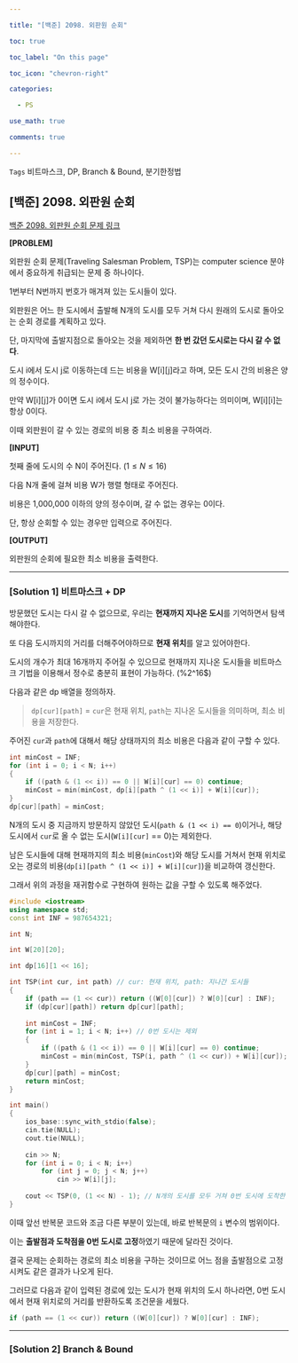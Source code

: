 ```yaml
---

title: "[백준] 2098. 외판원 순회"

toc: true

toc_label: "On this page"

toc_icon: "chevron-right"

categories:

  - PS

use_math: true

comments: true

---
```


`Tags` 비트마스크, DP, Branch & Bound, 분기한정법

## [백준] 2098. 외판원 순회

[백준 2098. 외판원 순회 문제 링크](https://www.acmicpc.net/problem/2098)

**[PROBLEM]**

외판원 순회 문제(Traveling Salesman Problem, TSP)는 computer science 분야에서 중요하게 취급되는 문제 중 하나이다.

1번부터 N번까지 번호가 매겨져 있는 도시들이 있다.

외판원은 어느 한 도시에서 출발해 N개의 도시를 모두 거쳐 다시 원래의 도시로 돌아오는 순회 경로를 계획하고 있다.

단, 마지막에 출발지점으로 돌아오는 것을 제외하면 **한 번 갔던 도시로는 다시 갈 수 없다**.

도시 i에서 도시 j로 이동하는데 드는 비용을 W[i][j]라고 하며, 모든 도시 간의 비용은 양의 정수이다.

만약 W[i][j]가 0이면 도시 i에서 도시 j로 가는 것이 불가능하다는 의미이며, W[i][i]는 항상 0이다.

이때 외판원이 갈 수 있는 경로의 비용 중 최소 비용을 구하여라.

**[INPUT]**

첫째 줄에 도시의 수 N이 주어진다. ($1 \leq N \leq 16$)

다음 N개 줄에 걸쳐 비용 W가 행렬 형태로 주어진다.

비용은 1,000,000 이하의 양의 정수이며, 갈 수 없는 경우는 0이다.

단, 항상 순회할 수 있는 경우만 입력으로 주어진다.

**[OUTPUT]**

외판원의 순회에 필요한 최소 비용을 출력한다.

---

### [Solution 1] 비트마스크 + DP

방문했던 도시는 다시 갈 수 없으므로, 우리는 **현재까지 지나온 도시**를 기억하면서 탐색해야한다.

또 다음 도시까지의 거리를 더해주어야하므로 **현재 위치**를 알고 있어야한다.

도시의 개수가 최대 16개까지 주어질 수 있으므로 현재까지 지나온 도시들을 비트마스크 기법을 이용해서 정수로 충분히 표현이 가능하다. (%2^16$)

다음과 같은 dp 배열을 정의하자.

> `dp[cur][path]` = `cur`은 현재 위치, `path`는 지나온 도시들을 의미하며, 최소 비용을 저장한다.

주어진 `cur`과 `path`에 대해서 해당 상태까지의 최소 비용은 다음과 같이 구할 수 있다.

```cpp
int minCost = INF;
for (int i = 0; i < N; i++)
{
    if ((path & (1 << i)) == 0 || W[i][cur] == 0) continue;
    minCost = min(minCost, dp[i][path ^ (1 << i)] + W[i][cur]);
}
dp[cur][path] = minCost;
```

N개의 도시 중 지금까지 방문하지 않았던 도시(`path & (1 << i) == 0`)이거나, 해당 도시에서 `cur`로 올 수 없는 도시(`W[i][cur]` == 0)는 제외한다.

남은 도시들에 대해 현재까지의 최소 비용(`minCost`)와 해당 도시를 거쳐서 현재 위치로 오는 경로의 비용(`dp[i][path ^ (1 << i)] + W[i][cur]`)을 비교하여 갱신한다.

그래서 위의 과정을 재귀함수로 구현하여 원하는 값을 구할 수 있도록 해주었다.

```cpp
#include <iostream>
using namespace std;
const int INF = 987654321;

int N;

int W[20][20];

int dp[16][1 << 16];

int TSP(int cur, int path) // cur: 현재 위치, path: 지나간 도시들
{
    if (path == (1 << cur)) return ((W[0][cur]) ? W[0][cur] : INF);
    if (dp[cur][path]) return dp[cur][path];
    
    int minCost = INF;
    for (int i = 1; i < N; i++) // 0번 도시는 제외
    {
        if ((path & (1 << i)) == 0 || W[i][cur] == 0) continue;
        minCost = min(minCost, TSP(i, path ^ (1 << cur)) + W[i][cur]);
    }
    dp[cur][path] = minCost;
    return minCost;
}

int main()
{
    ios_base::sync_with_stdio(false);
    cin.tie(NULL);
    cout.tie(NULL);
    
    cin >> N;
    for (int i = 0; i < N; i++)
        for (int j = 0; j < N; j++)
            cin >> W[i][j];
    
    cout << TSP(0, (1 << N) - 1); // N개의 도시를 모두 거쳐 0번 도시에 도착한 최소 비용을 의미 (= 구하고자 하는 답)
}
```

이때 앞선 반복문 코드와 조금 다른 부분이 있는데, 바로 반복문의 `i` 변수의 범위이다.

이는 **출발점과 도착점을 0번 도시로 고정**하였기 때문에 달라진 것이다.

결국 문제는 순회하는 경로의 최소 비용을 구하는 것이므로 어느 점을 출발점으로 고정시켜도 같은 결과가 나오게 된다.

그러므로 다음과 같이 입력된 경로에 있는 도시가 현재 위치의 도시 하나라면, 0번 도시에서 현재 위치로의 거리를 반환하도록 조건문을 세웠다.

```cpp
if (path == (1 << cur)) return ((W[0][cur]) ? W[0][cur] : INF);
```

---

### [Solution 2] Branch & Bound



